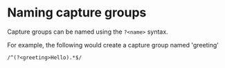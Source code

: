 # Naming capture groups
Capture groups can be named using the `?<name>` syntax.

For example, the following would create a capture group named 'greeting'
```
/^(?<greeting>Hello).*$/
```

